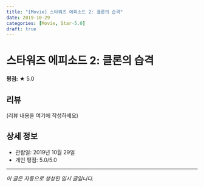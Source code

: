 ```yaml
---
title: "[Movie] 스타워즈 에피소드 2: 클론의 습격"
date: 2019-10-29
categories: [Movie, Star-5.0]
draft: true
---
```


# 스타워즈 에피소드 2: 클론의 습격

**평점:** ★ 5.0

## 리뷰

(리뷰 내용을 여기에 작성하세요)

## 상세 정보

- 관람일: 2019년 10월 29일
- 개인 평점: 5.0/5.0

---

*이 글은 자동으로 생성된 임시 글입니다.*
